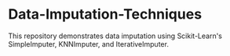 # Data-Imputation-Techniques
This repository demonstrates data imputation using Scikit-Learn's SimpleImputer, KNNImputer, and IterativeImputer.

